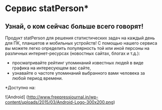 Сервис statPerson*
====================

Узнай, о ком сейчас больше всего говорят!
--------------------------------
Продукт statPerson для решения статистических задач на каждый день для ПК, планшетов и мобильных устройств!
С помощью нашего сервиса вы можете легко определить популярность той или иной персоны на различных
интернет-ресурсах (новостных сайтах, блогах и т.д.):
- просматривайте рейтинг упоминаний известных людей в виде графика на интересующем вас сайте,
- узнавайте о частоте упоминаний выбранного вами человека за любой период времени.


*Доступно на:

![Android] (http://www.freepressjournal.in/wp-content/uploads/2015/03/Android-Logo-300x200.png)

